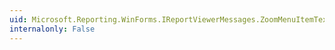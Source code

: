 ```yaml
---
uid: Microsoft.Reporting.WinForms.IReportViewerMessages.ZoomMenuItemText
internalonly: False
---
```

